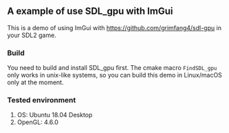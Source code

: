 ## A example of use SDL_gpu with ImGui

This is a demo of using ImGui with https://github.com/grimfang4/sdl-gpu in your SDL2 game.

### Build

You need to build and install SDL_gpu first.
The cmake macro `FindSDL_gpu` only works in unix-like systems, so you can build this demo in Linux/macOS only at the moment.

### Tested environment

1. OS: Ubuntu 18.04 Desktop
2. OpenGL: 4.6.0
